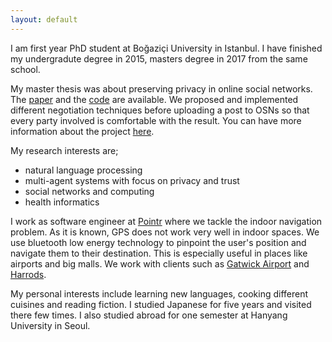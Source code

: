 ```yaml
---
layout: default
---
```


I am first year PhD student at Boğaziçi University in Istanbul. I have finished my undergradute degree in 2015, masters degree
in 2017 from the same school.

My master thesis was about preserving privacy in online social networks. The [paper](http://dl.acm.org/citation.cfm?id=2970035)
and the [code](https://github.com/mas-boun/prinego) are available. We proposed and implemented different negotiation
techniques before uploading a post to OSNs so that every party involved is comfortable with the result.
You can have more information about the project 
[here](http://mas.cmpe.boun.edu.tr/ontology-based-privacy-management-for-social-software/prinego-privacy-negotiation/).

My research interests are;
*  natural language processing
*  multi-agent systems with focus on privacy and trust
*  social networks and computing
*  health informatics

I work as software engineer at [Pointr](http://www.pointrlabs.com) where we tackle the indoor navigation problem.
As it is known, GPS does not work very well in indoor spaces. We use bluetooth low energy technology
to pinpoint the user's position and navigate them to their destination. This is especially useful
in places like airports and big malls. We work with clients such as
[Gatwick Airport](https://techcrunch.com/2017/05/25/gatwick-airport-now-has-2000-beacons-for-indoor-navigation/) and
[Harrods](https://www.standard.co.uk/shopping/can-t-find-prada-then-use-the-harrods-sat-nav-a3422056.html).

My personal interests include learning new languages, cooking different cuisines and reading fiction.
I studied Japanese for five years and visited there few times. I also studied abroad for one semester
at Hanyang University in Seoul.
